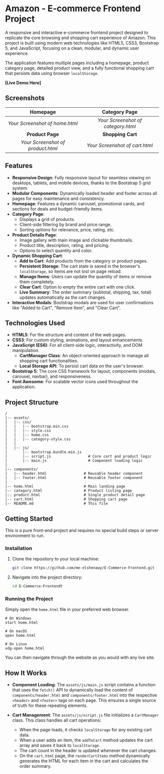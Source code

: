 # Amazon - E-commerce Frontend Project

A responsive and interactive e-commerce frontend project designed to replicate the core browsing and shopping cart experience of Amazon. This project is built using modern web technologies like HTML5, CSS3, Bootstrap 5, and JavaScript, focusing on a clean, modular, and dynamic user experience.

The application features multiple pages including a homepage, product category page, detailed product view, and a fully functional shopping cart that persists data using browser `localStorage`.

[//]: # (Replace this with a link to your live demo if you deploy it)
**[Live Demo Here]**

## Screenshots

| Homepage | Category Page |
| :---: | :---: |
| *Your Screenshot of home.html* | *Your Screenshot of category.html* |
| **Product Page** | **Shopping Cart** |
| *Your Screenshot of product.html* | *Your Screenshot of cart.html* |

## Features

- **Responsive Design**: Fully responsive layout for seamless viewing on desktops, tablets, and mobile devices, thanks to the Bootstrap 5 grid system.
- **Modular Components**: Dynamically loaded header and footer across all pages for easy maintenance and consistency.
- **Homepage**: Features a dynamic carousel, promotional cards, and sections for deals and budget-friendly items.
- **Category Page**:
  - Displays a grid of products.
  - Client-side filtering by brand and price range.
  - Sorting options for relevance, price, rating, etc.
- **Product Details Page**:
  - Image gallery with main image and clickable thumbnails.
  - Product title, description, rating, and pricing.
  - Options to select quantity and color.
- **Dynamic Shopping Cart**:
  - **Add to Cart**: Add products from the category or product pages.
  - **Persistent Storage**: The cart state is saved in the browser's `localStorage`, so items are not lost on page reload.
  - **Manage Items**: Users can update the quantity of items or remove them completely.
  - **Clear Cart**: Option to empty the entire cart with one click.
  - **Live Summary**: The order summary (subtotal, shipping, tax, total) updates automatically as the cart changes.
- **Interactive Modals**: Bootstrap modals are used for user confirmations like "Added to Cart", "Remove Item", and "Clear Cart".

## Technologies Used

- **HTML5**: For the structure and content of the web pages.
- **CSS3**: For custom styling, animations, and layout enhancements.
- **JavaScript (ES6)**: For all client-side logic, interactivity, and DOM manipulation.
  - **CartManager Class**: An object-oriented approach to manage all shopping cart functionalities.
  - **Local Storage API**: To persist cart data on the user's browser.
- **Bootstrap 5**: The core CSS framework for layout, components (modals, carousel, navbar), and responsiveness.
- **Font Awesome**: For scalable vector icons used throughout the application.

## Project Structure

```
/
|-- assets/
|   |-- css/
|   |   |-- bootstrap.min.css
|   |   |-- style.css
|   |   |-- home.css
|   |   |-- category-style.css
|   |
|   |-- js/
|       |-- bootstrap.bundle.min.js
|       |-- script.js                 # Core cart and product logic
|       |-- main.js                   # Component loading logic
|
|-- components/
|   |-- header.html                 # Reusable header component
|   |-- footer.html                 # Reusable footer component
|
|-- home.html                       # Main landing page
|-- category.html                   # Product listing page
|-- product.html                    # Single product detail page
|-- cart.html                       # Shopping cart page
|-- README.md                       # This file
```

## Getting Started

This is a pure front-end project and requires no special build steps or server environment to run.

### Installation

1.  Clone the repository to your local machine:
    ```sh
    git clone https://github.com/me-elshenawy/E-Commerce-Frontend.git
    ```
2.  Navigate into the project directory:
    ```sh
    cd E-Commerce-Frontendt
    ```

### Running the Project

Simply open the `home.html` file in your preferred web browser.

```
# On Windows
start home.html

# On macOS
open home.html

# On Linux
xdg-open home.html
```

You can then navigate through the website as you would with any live site.

## How It Works

- **Component Loading**: The `assets/js/main.js` script contains a function that uses the `fetch()` API to dynamically load the content of `components/header.html` and `components/footer.html` into the respective `<header>` and `<footer>` tags on each page. This ensures a single source of truth for these repeating elements.

- **Cart Management**: The `assets/js/script.js` file initializes a `CartManager` class. This class handles all cart operations:
  - When the page loads, it checks `localStorage` for any existing cart data.
  - When a user adds an item, the `addToCart` method updates the cart array and saves it back to `localStorage`.
  - The cart count in the header is updated whenever the cart changes.
  - On the `cart.html` page, the `renderCartItems` method dynamically generates the HTML for each item in the cart and calculates the order summary.
